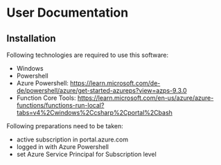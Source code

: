 # User Documentation

## Installation

Following technologies are required to use this software:
- Windows
- Powershell
- Azure Powershell: https://learn.microsoft.com/de-de/powershell/azure/get-started-azureps?view=azps-9.3.0
- Function Core Tools: https://learn.microsoft.com/en-us/azure/azure-functions/functions-run-local?tabs=v4%2Cwindows%2Ccsharp%2Cportal%2Cbash

Following preparations need to be taken:
- active subscription in portal.azure.com
- logged in with Azure Powershell
- set Azure Service Principal for Subscription level